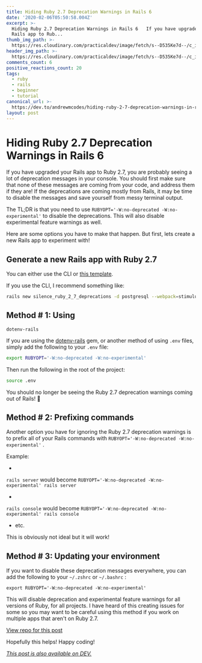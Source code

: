 ```yaml
---
title: Hiding Ruby 2.7 Deprecation Warnings in Rails 6
date: '2020-02-06T05:50:58.004Z'
excerpt: >-
  Hiding Ruby 2.7 Deprecation Warnings in Rails 6   If you have upgraded your
  Rails app to Rub...
thumb_img_path: >-
  https://res.cloudinary.com/practicaldev/image/fetch/s--D535Ke7d--/c_imagga_scale,f_auto,fl_progressive,h_420,q_auto,w_1000/https://dev-to-uploads.s3.amazonaws.com/i/mpx3qxiyimpvz7bti141.png
header_img_path: >-
  https://res.cloudinary.com/practicaldev/image/fetch/s--D535Ke7d--/c_imagga_scale,f_auto,fl_progressive,h_420,q_auto,w_1000/https://dev-to-uploads.s3.amazonaws.com/i/mpx3qxiyimpvz7bti141.png
comments_count: 6
positive_reactions_count: 20
tags:
  - ruby
  - rails
  - beginner
  - tutorial
canonical_url: >-
  https://dev.to/andrewmcodes/hiding-ruby-2-7-deprecation-warnings-in-rails-6-2mil
layout: post
---
```

# Hiding Ruby 2.7 Deprecation Warnings in Rails 6

If you have upgraded your Rails app to Ruby 2.7, you are probably seeing a lot of deprecation messages in your console. You should first make sure that none of these messages are coming from your code, and address them if they are! If the deprecations are coming mostly from Rails, it may be time to disable the messages and save yourself from messy terminal output.

The TL;DR is that you need to use
`RUBYOPT='-W:no-deprecated -W:no-experimental'`
 to disable the deprecations. This will also disable experimental feature warnings as well.

Here are some options you have to make that happen. But first, lets create a new Rails app to experiment with!

## Generate a new Rails app with Ruby 2.7

You can either use the CLI or [this template](https://github.com/andrewmcodes/rails_template/generate).

If you use the CLI, I recommend something like:


```bash
rails new silence_ruby_2_7_deprecations -d postgresql --webpack=stimulus
```


## Method # 1: Using
`dotenv-rails`


If you are using the [dotenv-rails](https://github.com/bkeepers/dotenv/) gem, or another method of using
`.env`
 files, simply add the following to your
`.env`
 file:


```bash
export RUBYOPT='-W:no-deprecated -W:no-experimental'
```


Then run the following in the root of the project:


```bash
source .env
```


You should no longer be seeing the Ruby 2.7 deprecation warnings coming out of Rails! 🎉

## Method # 2: Prefixing commands

Another option you have for ignoring the Ruby 2.7 deprecation warnings is to prefix all of your Rails commands with
`RUBYOPT='-W:no-deprecated -W:no-experimental'`
.

Example:

-
`rails server`
 would become
`RUBYOPT='-W:no-deprecated -W:no-experimental' rails server`

-
`rails console`
 would become
`RUBYOPT='-W:no-deprecated -W:no-experimental' rails console`

- etc.

This is obviously not ideal but it will work!

## Method # 3: Updating your environment

If you want to disable these deprecation messages everywhere, you can add the following to your
`~/.zshrc`
 or
`~/.bashrc`
:


`export RUBYOPT='-W:no-deprecated -W:no-experimental'`


This will disable deprecation and experimental feature warnings for all versions of Ruby, for all projects. I have heard of this creating issues for some so you may want to be careful using this method if you work on multiple apps that aren't on Ruby 2.7.

[View repo for this post](https://github.com/andrewmcodes/silence-ruby-2-7-deprecations)

Hopefully this helps! Happy coding!


*[This post is also available on DEV.](https://dev.to/andrewmcodes/hiding-ruby-2-7-deprecation-warnings-in-rails-6-2mil)*
